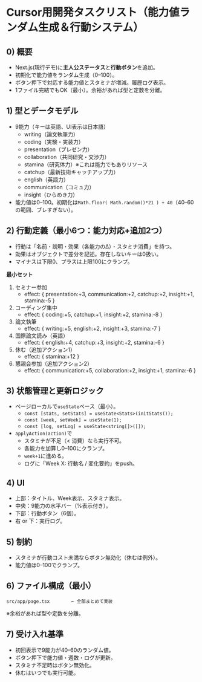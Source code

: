 # Cursor用開発タスクリスト（能力値ランダム生成＆行動システム）

## 0) 概要
- Next.js(現行デモ)に**主人公ステータス**と**行動ボタン**を追加。
- 初期化で能力値をランダム生成（0–100）。
- ボタン押下で対応する能力値とスタミナが増減。履歴ログ表示。
- 1ファイル完結でもOK（最小）。余裕があれば型と定数を分離。

## 1) 型とデータモデル
- 9能力（キーは英語、UI表示は日本語）  
  - writing（論文執筆力）  
  - coding（実験・実装力）  
  - presentation（プレゼン力）  
  - collaboration（共同研究・交渉力）  
  - stamina（研究体力）※これは能力でもありリソース  
  - catchup（最新技術キャッチアップ力）  
  - english（英語力）  
  - communication（コミュ力）
  - insight（ひらめき力）
- 能力値は0–100。初期化は`Math.floor( Math.random()*21 ) + 40`（40–60の範囲、ブレすぎない）。

## 2) 行動定義（最小6つ：能力対応+追加2つ）
- 行動は「名前・説明・効果（各能力のΔ）・スタミナ消費」を持つ。
- 効果はオブジェクトで差分を記述。存在しないキーは0扱い。
- マイナスは下限0、プラスは上限100にクランプ。

**最小セット**
1. セミナー参加  
   - effect: { presentation:+3, communication:+2, catchup:+2, insight:+1, stamina:-5 }
2. コーディング集中  
   - effect: { coding:+5, catchup:+1, insight:+2, stamina:-8 }
3. 論文執筆  
   - effect: { writing:+5, english:+2, insight:+3, stamina:-7 }
4. 国際論文読み（英語）  
   - effect: { english:+4, catchup:+3, insight:+2, stamina:-6 }
5. 休む（追加アクション1）  
   - effect: { stamina:+12 }
6. 懇親会参加（追加アクション2）  
   - effect: { communication:+5, collaboration:+2, insight:+1, stamina:-6 }

## 3) 状態管理と更新ロジック
- ページローカルで`useState`ベース（最小）。  
  - `const [stats, setStats] = useState<Stats>(initStats());`  
  - `const [week, setWeek] = useState(1);`  
  - `const [log, setLog] = useState<string[]>([]);`
- `applyAction(action)`で  
  - スタミナが不足（< 消費）なら実行不可。  
  - 各能力を加算し0–100にクランプ。  
  - `week+1`に進める。  
  - ログに「Week X: 行動名 / 変化要約」をpush。

## 4) UI
- 上部：タイトル、Week表示、スタミナ表示。
- 中央：9能力の水平バー（%表示付き）。
- 下部：行動ボタン（6個）。
- 右 or 下：実行ログ。

## 5) 制約
- スタミナが行動コスト未満ならボタン無効化（休むは例外）。
- 能力値は0–100でクランプ。

## 6) ファイル構成（最小）
```
src/app/page.tsx        ← 全部まとめて実装
```
※余裕があれば型や定数を分離。

## 7) 受け入れ基準
- 初回表示で9能力が40–60のランダム値。
- ボタン押下で能力値・週数・ログが更新。
- スタミナ不足時はボタン無効化。
- 休むはいつでも実行可能。
